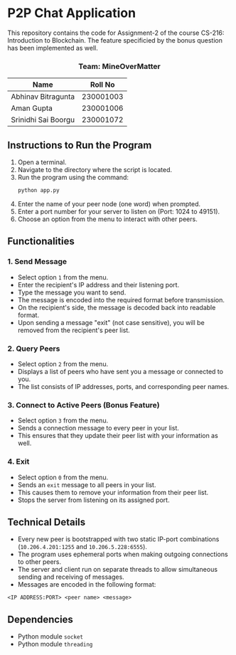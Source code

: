 # P2P Chat Application
This repository contains the code for Assignment-2 of the course CS-216: Introduction to Blockchain. The feature specificied by the bonus question has been implemented as well. 

<div align="center">

### Team: MineOverMatter
| Name         | Roll No |
|--------------|---------|
| Abhinav Bitragunta        | 230001003     |
| Aman Gupta          | 230001006     |
| Srinidhi Sai Boorgu     | 230001072     |

</div>

## Instructions to Run the Program

1. Open a terminal.
2. Navigate to the directory where the script is located.
3. Run the program using the command:
   ```sh
   python app.py
   ```
4. Enter the name of your peer node (one word) when prompted.
5. Enter a port number for your server to listen on (Port: 1024 to 49151).
6. Choose an option from the menu to interact with other peers.

## Functionalities

### 1. Send Message
- Select option `1` from the menu.
- Enter the recipient's IP address and their listening port.
- Type the message you want to send.
- The message is encoded into the required format before transmission.
- On the recipient's side, the message is decoded back into readable format.
- Upon sending a message "exit" (not case sensitive), you will be removed from the recipient's peer list.

### 2. Query Peers
- Select option `2` from the menu.
- Displays a list of peers who have sent you a message or connected to you.
- The list consists of IP addresses, ports, and corresponding peer names.

### 3. Connect to Active Peers (Bonus Feature)
- Select option `3` from the menu.
- Sends a connection message to every peer in your list.
- This ensures that they update their peer list with your information as well.

### 4. Exit
- Select option `0` from the menu.
- Sends an `exit` message to all peers in your list.
- This causes them to remove your information from their peer list.
- Stops the server from listening on its assigned port.

## Technical Details

- Every new peer is bootstrapped with two static IP-port combinations (`10.206.4.201:1255` and `10.206.5.228:6555`).
- The program uses ephemeral ports when making outgoing connections to other peers.
- The server and client run on separate threads to allow simultaneous sending and receiving of messages.
- Messages are encoded in the following format:
```
<IP ADDRESS:PORT> <peer name> <message>
```

## Dependencies 

- Python module `socket`
- Python module `threading`
